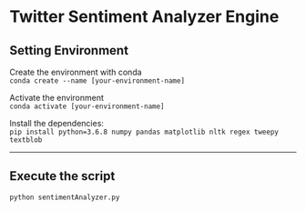 # Twitter Sentiment Analyzer Engine

## Setting Environment
Create the environment with conda  
`conda create --name [your-environment-name]`

Activate the environment  
`conda activate [your-environment-name]`

Install the dependencies:  
`pip install python=3.6.8 numpy pandas matplotlib nltk regex tweepy textblob`

---  

## Execute the script
`python sentimentAnalyzer.py`
